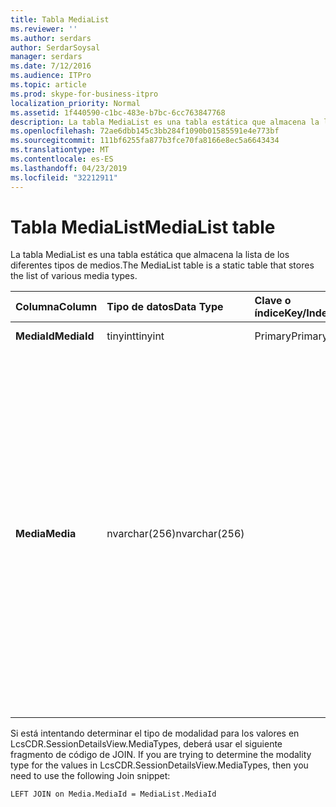 ```yaml
---
title: Tabla MediaList
ms.reviewer: ''
ms.author: serdars
author: SerdarSoysal
manager: serdars
ms.date: 7/12/2016
ms.audience: ITPro
ms.topic: article
ms.prod: skype-for-business-itpro
localization_priority: Normal
ms.assetid: 1f440590-c1bc-483e-b7bc-6cc763847768
description: La tabla MediaList es una tabla estática que almacena la lista de los diferentes tipos de medios.
ms.openlocfilehash: 72ae6dbb145c3bb284f1090b01585591e4e773bf
ms.sourcegitcommit: 111bf6255fa877b3fce70fa8166e8ec5a6643434
ms.translationtype: MT
ms.contentlocale: es-ES
ms.lasthandoff: 04/23/2019
ms.locfileid: "32212911"
---
```

# <a name="medialist-table"></a><span data-ttu-id="8a0da-103">Tabla MediaList</span><span class="sxs-lookup"><span data-stu-id="8a0da-103">MediaList table</span></span>
 
<span data-ttu-id="8a0da-104">La tabla MediaList es una tabla estática que almacena la lista de los diferentes tipos de medios.</span><span class="sxs-lookup"><span data-stu-id="8a0da-104">The MediaList table is a static table that stores the list of various media types.</span></span>
  
|<span data-ttu-id="8a0da-105">**Columna**</span><span class="sxs-lookup"><span data-stu-id="8a0da-105">**Column**</span></span>|<span data-ttu-id="8a0da-106">**Tipo de datos**</span><span class="sxs-lookup"><span data-stu-id="8a0da-106">**Data Type**</span></span>|<span data-ttu-id="8a0da-107">**Clave o índice**</span><span class="sxs-lookup"><span data-stu-id="8a0da-107">**Key/Index**</span></span>|<span data-ttu-id="8a0da-108">**Detalles**</span><span class="sxs-lookup"><span data-stu-id="8a0da-108">**Details**</span></span>|
|:-----|:-----|:-----|:-----|
|<span data-ttu-id="8a0da-109">**MediaId**</span><span class="sxs-lookup"><span data-stu-id="8a0da-109">**MediaId**</span></span> <br/> |<span data-ttu-id="8a0da-110">tinyint</span><span class="sxs-lookup"><span data-stu-id="8a0da-110">tinyint</span></span>  <br/> |<span data-ttu-id="8a0da-111">Primary</span><span class="sxs-lookup"><span data-stu-id="8a0da-111">Primary</span></span>  <br/> |<span data-ttu-id="8a0da-112">Valores: 1-7</span><span class="sxs-lookup"><span data-stu-id="8a0da-112">Values: 1-7</span></span>  <br/> |
|<span data-ttu-id="8a0da-113">**Media**</span><span class="sxs-lookup"><span data-stu-id="8a0da-113">**Media**</span></span> <br/> |<span data-ttu-id="8a0da-114">nvarchar(256)</span><span class="sxs-lookup"><span data-stu-id="8a0da-114">nvarchar(256)</span></span>  <br/> || <span data-ttu-id="8a0da-115">Asignación estática de los valores de MediaID y Media:</span><span class="sxs-lookup"><span data-stu-id="8a0da-115">Static mapping of MediaID and Media values:</span></span> <br/>  <span data-ttu-id="8a0da-116">1 – MI</span><span class="sxs-lookup"><span data-stu-id="8a0da-116">1 -- IM</span></span> <br/>  <span data-ttu-id="8a0da-117">-2 transferencia de archivos</span><span class="sxs-lookup"><span data-stu-id="8a0da-117">2 - File Transfer</span></span> <br/>  <span data-ttu-id="8a0da-118">3 - asistencia remota</span><span class="sxs-lookup"><span data-stu-id="8a0da-118">3 - Remote Assistance</span></span> <br/>  <span data-ttu-id="8a0da-119">4 - uso compartido de aplicaciones</span><span class="sxs-lookup"><span data-stu-id="8a0da-119">4 - Application Sharing</span></span> <br/>  <span data-ttu-id="8a0da-120">5 – Audio</span><span class="sxs-lookup"><span data-stu-id="8a0da-120">5 -- Audio</span></span> <br/>  <span data-ttu-id="8a0da-121">6 – Vídeo</span><span class="sxs-lookup"><span data-stu-id="8a0da-121">6 -- Video</span></span> <br/>  <span data-ttu-id="8a0da-122">7 - invitación a la aplicación</span><span class="sxs-lookup"><span data-stu-id="8a0da-122">7 - App Invite</span></span> <br/> |
   
<span data-ttu-id="8a0da-123">Si está intentando determinar el tipo de modalidad para los valores en LcsCDR.SessionDetailsView.MediaTypes, deberá usar el siguiente fragmento de código de JOIN. </span><span class="sxs-lookup"><span data-stu-id="8a0da-123">If you are trying to determine the modality type for the values in LcsCDR.SessionDetailsView.MediaTypes, then you need to use the following Join snippet:</span></span> 
  
```
LEFT JOIN on Media.MediaId = MediaList.MediaId
```
